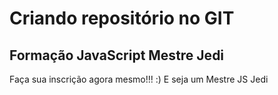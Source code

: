 # Criando repositório no GIT
## Formação JavaScript Mestre Jedi

Faça sua inscrição agora mesmo!!! :) E seja um Mestre JS Jedi
